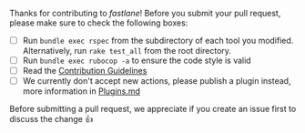 Thanks for contributing to _fastlane_! Before you submit your pull request, please make sure to check the following boxes:

- [ ] Run `bundle exec rspec` from the subdirectory of each tool you modified. Alternatively, run `rake test_all` from the root directory.
- [ ] Run `bundle exec rubocop -a` to ensure the code style is valid
- [ ] Read the [Contribution Guidelines](https://github.com/fastlane/fastlane/blob/master/CONTRIBUTING.md)
- [ ] We currently don't accept new actions, please publish a plugin instead, more information in [Plugins.md](https://github.com/fastlane/fastlane/blob/master/fastlane/docs/Plugins.md)

Before submitting a pull request, we appreciate if you create an issue first to discuss the change :+1:
